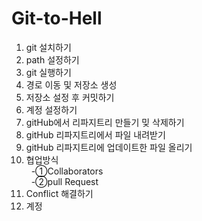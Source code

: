 # Git-to-Hell
1. git 설치하기 <br>
2. path 설정하기 <br>
3. git 실행하기 <br>
4. 경로 이동 및 저장소 생성 <br>
5. 저장소 설정 후 커밋하기 <br>
6. 계정 설정하기 <br>
7. gitHub에서 리파지트리 만들기 밎 삭제하기 <br>
8. gitHub 리파지트리에서 파일 내려받기 <br>
9. gitHub 리파지트리에 업데이트한 파일 올리기 <br>
10. 협업방식 <br>
&nbsp;&nbsp;-①Collaborators <br>
&nbsp;&nbsp;-②pull Request <br>
11. Conflict 해결하기 <br>
12. 계정 
